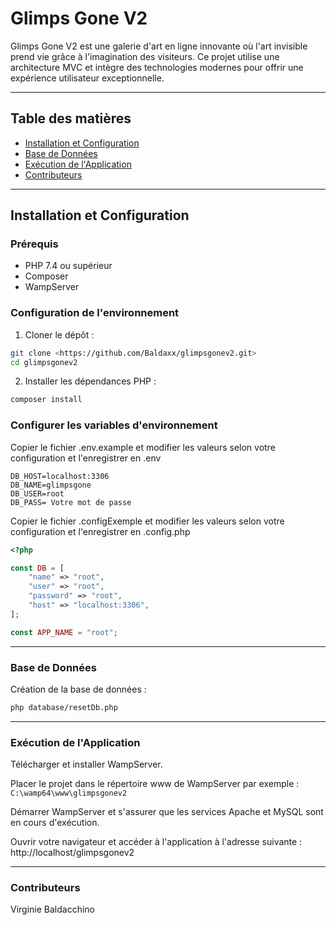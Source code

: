 # Glimps Gone V2

Glimps Gone V2 est une galerie d'art en ligne innovante où l'art invisible prend vie grâce à l'imagination des visiteurs. Ce projet utilise une architecture MVC et intègre des technologies modernes pour offrir une expérience utilisateur exceptionnelle.

---

## Table des matières

- [Installation et Configuration](#installation-et-configuration)
- [Base de Données](#base-de-données)
- [Exécution de l'Application](#exécution-de-lapplication)
- [Contributeurs](#contributeurs)

---

## Installation et Configuration

### Prérequis

- PHP 7.4 ou supérieur
- Composer
- WampServer

### Configuration de l'environnement

1. Cloner le dépôt :

```sh
git clone <https://github.com/Baldaxx/glimpsgonev2.git>
cd glimpsgonev2
```

2. Installer les dépendances PHP :

```sh
composer install
```

### Configurer les variables d'environnement

Copier le fichier .env.example et modifier les valeurs selon votre configuration et l'enregistrer en .env

```
DB_HOST=localhost:3306
DB_NAME=glimpsgone
DB_USER=root
DB_PASS= Votre mot de passe
```

Copier le fichier .configExemple et modifier les valeurs selon votre configuration et l'enregistrer en .config.php

```php
<?php

const DB = [
    "name" => "root",
    "user" => "root",
    "password" => "root",
    "host" => "localhost:3306",
];

const APP_NAME = "root";
```

---

### Base de Données

Création de la base de données :

```sh
php database/resetDb.php
```

---

### Exécution de l'Application

Télécharger et installer WampServer.

Placer le projet dans le répertoire www de WampServer par exemple :    
`C:\wamp64\www\glimpsgonev2`

Démarrer WampServer et s'assurer que les services Apache et MySQL sont en cours d'exécution.

Ouvrir votre navigateur et accéder à l'application à l'adresse suivante :    
http://localhost/glimpsgonev2

---

### Contributeurs

Virginie Baldacchino

